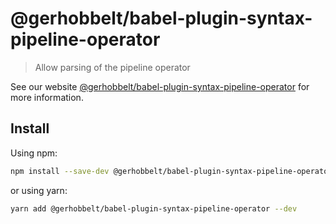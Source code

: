 # @gerhobbelt/babel-plugin-syntax-pipeline-operator

> Allow parsing of the pipeline operator

See our website [@gerhobbelt/babel-plugin-syntax-pipeline-operator](https://babeljs.io/docs/en/next/babel-plugin-syntax-pipeline-operator.html) for more information.

## Install

Using npm:

```sh
npm install --save-dev @gerhobbelt/babel-plugin-syntax-pipeline-operator
```

or using yarn:

```sh
yarn add @gerhobbelt/babel-plugin-syntax-pipeline-operator --dev
```
